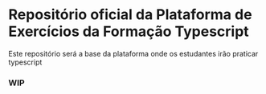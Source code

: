 # Repositório oficial da Plataforma de Exercícios da Formação Typescript

Este repositório será a base da plataforma onde os estudantes irão praticar typescript

### WIP
